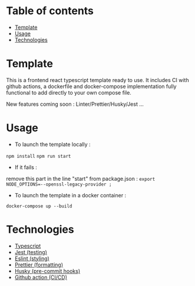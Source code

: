 <!-- START doctoc generated TOC please keep comment here to allow auto update -->
<!-- DON'T EDIT THIS SECTION, INSTEAD RE-RUN doctoc TO UPDATE -->
# Table of contents

- [Template](#template)
- [Usage](#usage)
- [Technologies](#technologies)

<!-- END doctoc generated TOC please keep comment here to allow auto update -->

# Template

This is a frontend react typescript template ready to use.
It includes CI with github actions, a dockerfile and docker-compose implementation fully functional
to add directly to your own compose file.

New features coming soon : Linter/Prettier/Husky/Jest ...

# Usage

- To launch the template locally :

`npm install`
`npm run start`

- If it fails :

remove this part in the line "start" from package.json : `export NODE_OPTIONS=--openssl-legacy-provider ; `

- To launch the template in a docker container :

`docker-compose up --build`

# Technologies

- [Typescript](https://www.typescriptlang.org/)
- [Jest (testing)](https://jestjs.io/)
- [Eslint (styling)](https://eslint.org/)
- [Prettier (formatting)](https://prettier.io/)
- [Husky (pre-commit hooks)](https://typicode.github.io/husky/#/)
- [Github action (CI/CD)](https://github.com/features/actions)
